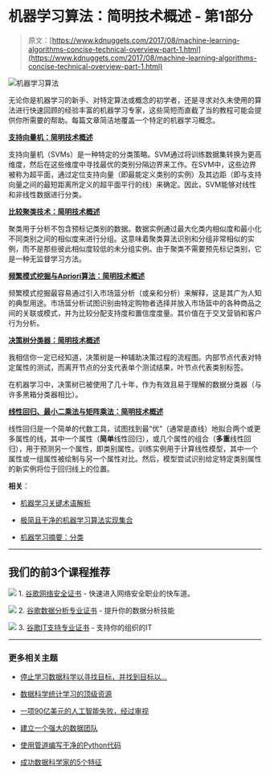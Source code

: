 # 机器学习算法：简明技术概述 - 第1部分

> 原文：[https://www.kdnuggets.com/2017/08/machine-learning-algorithms-concise-technical-overview-part-1.html](https://www.kdnuggets.com/2017/08/machine-learning-algorithms-concise-technical-overview-part-1.html)

![机器学习算法](../Images/a033e3eacd4e67304ea3761f7d99891a.png)

无论你是机器学习的新手、对特定算法或概念的初学者，还是寻求对久未使用的算法进行快速回顾的经验丰富的机器学习专家，这些简短而直截了当的教程可能会提供你所需要的帮助。每篇文章简洁地覆盖一个特定的机器学习概念。

**[支持向量机：简明技术概述](/2016/09/support-vector-machines-concise-technical-overview.html)**

支持向量机（SVMs）是一种特定的分类策略。SVM通过将训练数据集转换为更高维度，然后在这些维度中寻找最优的类别分隔边界来工作。在SVM中，这些边界被称为超平面，通过定位支持向量（即最能定义类别的实例）及其边距（即与支持向量之间的最短距离所定义的超平面平行的线）来确定。因此，SVM能够对线性和非线性数据进行分类。

**[比较聚类技术：简明技术概述](/2016/09/comparing-clustering-techniques-concise-technical-overview.html)**

聚类用于分析不包含预标记类别的数据。数据实例通过最大化类内相似度和最小化不同类别之间的相似度来进行分组。这意味着聚类算法识别和分组非常相似的实例，而不是那些彼此相似度较低的未分组实例。由于聚类不需要预先标记类别，它是一种无监督学习方法。

**[频繁模式挖掘与Apriori算法：简明技术概述](/2016/10/association-rule-learning-concise-technical-overview.html)**

频繁模式挖掘最容易通过引入市场篮分析（或亲和分析）来解释，这是其广为人知的典型用途。市场篮分析试图识别由特定购物者选择并放入市场篮中的各种商品之间的关联或模式，并为比较分配支持度和置信度度量。其价值在于交叉营销和客户行为分析。

**[决策树分类器：简明技术概述](/2016/10/decision-trees-concise-technical-overview.html)**

我相信你一定已经知道，决策树是一种辅助决策过程的流程图。内部节点代表对特定属性的测试，而离开节点的分支代表单个测试结果，叶节点代表类别标签。

在机器学习中，决策树已被使用了几十年，作为有效且易于理解的数据分类器（与许多黑箱分类器相比）。

**[线性回归、最小二乘法与矩阵乘法：简明技术概述](/2016/11/linear-regression-least-squares-matrix-multiplication-concise-technical-overview.html)**

线性回归是一个简单的代数工具，试图找到最“优”（通常是直线）地拟合两个或更多属性的线，其中一个属性（**简单**线性回归），或几个属性的组合（**多重**线性回归），用于预测另一个属性，即类别属性。训练实例用于计算线性模型，其中一个属性或一组属性被绘制与另一个属性对比。然后，模型尝试识别给定特定类别属性的新实例将位于回归线上的位置。

**相关**：

+   [机器学习关键术语解析](/2016/05/machine-learning-key-terms-explained.html)

+   [极简且干净的机器学习算法实现集合](/2017/01/great-collection-clean-machine-learning-algorithms.html)

+   [机器学习摘要：分类](/2017/07/machine-learning-abstracts-classification.html)

* * *

## 我们的前3个课程推荐

![](../Images/0244c01ba9267c002ef39d4907e0b8fb.png) 1\. [谷歌网络安全证书](https://www.kdnuggets.com/google-cybersecurity) - 快速进入网络安全职业的快车道。

![](../Images/e225c49c3c91745821c8c0368bf04711.png) 2\. [谷歌数据分析专业证书](https://www.kdnuggets.com/google-data-analytics) - 提升你的数据分析技能

![](../Images/0244c01ba9267c002ef39d4907e0b8fb.png) 3\. [谷歌IT支持专业证书](https://www.kdnuggets.com/google-itsupport) - 支持你的组织的IT

* * *

### 更多相关主题

+   [停止学习数据科学以寻找目标，并找到目标以…](https://www.kdnuggets.com/2021/12/stop-learning-data-science-find-purpose.html)

+   [数据科学统计学习的顶级资源](https://www.kdnuggets.com/2021/12/springboard-top-resources-learn-data-science-statistics.html)

+   [一项90亿美元的人工智能失败，经过审视](https://www.kdnuggets.com/2021/12/9b-ai-failure-examined.html)

+   [建立一个强大的数据团队](https://www.kdnuggets.com/2021/12/build-solid-data-team.html)

+   [使用管道编写干净的Python代码](https://www.kdnuggets.com/2021/12/write-clean-python-code-pipes.html)

+   [成功数据科学家的5个特征](https://www.kdnuggets.com/2021/12/5-characteristics-successful-data-scientist.html)
